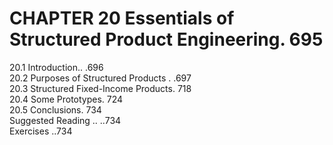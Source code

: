 # CHAPTER 20 Essentials of Structured Product Engineering. 695  

20.1 Introduction.. .696   
20.2 Purposes of Structured Products . .697   
20.3 Structured Fixed-Income Products. 718   
20.4 Some Prototypes. 724   
20.5 Conclusions. 734   
Suggested Reading .. ..734   
Exercises ..734  
